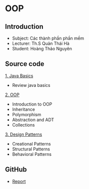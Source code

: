# OOP

## Introduction
  - Subject: Các thành phần phần mềm
  - Lecturer: Th.S Quản Thái Hà
  - Student: Hoàng Thảo Nguyên

## Source code

[1. Java Basics](https://github.com/thaonguyen-hoang/oop/tree/main/src/javabasics)
  - Review java basics

[2. OOP](https://github.com/thaonguyen-hoang/oop/tree/main/src/oop)
  - Introduction to OOP
  - Inheritance
  - Polymorphism
  - Abstraction and ADT
  - Collections

[3. Design Patterns](https://github.com/thaonguyen-hoang/oop/tree/main/src/designpatterns)
  - Creational Patterns
  - Structural Patterns
  - Behavioral Patterns
  
## GitHub
  - [Report](https://github.com/thaonguyen-hoang/oop/blob/main/Git.md)
